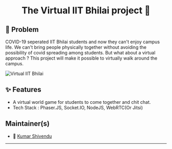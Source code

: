 <h1 align="center">The Virtual IIT Bhilai project 🏨</h1>


## 🤔 Problem
COVID-19 seperated IIT Bhilai students and now they can't enjoy campus life. We can't bring people physically together without avoiding the possibility of covid spreading among students. But what about a virtual approach ? This project will make it possible to virtually walk around the campus.

![Virtual IIT Bhilai](https://fltmag.com/wp-content/uploads/2021/03/Picture-3-800x445.png)


## ✨ Features
- A virtual world game for students to come together and chit chat.
- Tech Stack : Phaser.JS, Socket.IO, NodeJS, WebRTC(Or Jitsi)

## Maintainer(s)
- 👤 [Kumar Shivendu](https://github.com/KShivendu)

---

